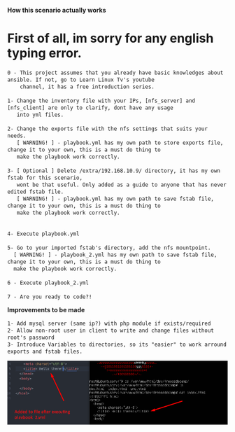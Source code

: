 **How this scenario actually works**
# First of all, im sorry for any english typing error.
        
	0 - This project assumes that you already have basic knowledges about ansible. If not, go to Learn Linux Tv's youtube
	    channel, it has a free introduction series. 

	1- Change the inventory file with your IPs, [nfs_server] and [nfs_client] are only to clarify, dont have any usage
	   into yml files.
	
	2- Change the exports file with the nfs settings that suits your needs.
	   [ WARNING! ] - playbook.yml has my own path to store exports file, change it to your own, this is a must do thing to 
	   make the playbook work correctly.
	
	3- [ Optional ] Delete /extra/192.168.10.9/ directory, it has my own fstab for this scenario, 
	   wont be that useful. Only added as a guide to anyone that has never edited fstab file.
	   [ WARNING! ] - playbook.yml has my own path to save fstab file, change it to your own, this is a must do thing to 
	   make the playbook work correctly.
	

	4- Execute playbook.yml

	5- Go to your imported fstab's directory, add the nfs mountpoint.
	  [ WARNING! ] - playbook_2.yml has my own path to save fstab file, change it to your own, this is a must do thing to 
	  make the playbook work correctly.

	6 - Execute playbook_2.yml

	7 - Are you ready to code?!


**Improvements to be made**

	1- Add mysql server (same ip?) with php module if exists/required
	2- Allow non-root user in client to write and change files without root's password
	3- Introduce Variables to directories, so its "easier" to work arround exports and fstab files.

![Impage of Working](https://github.com/Akirapearl/_ansible/blob/main/files_base/Test_playbook2_nfs.png)
